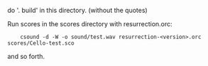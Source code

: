 do '. build' in this directory. (without the quotes)

Run scores in the scores directory with resurrection.orc:

        csound -d -W -o sound/test.wav resurrection-<version>.orc scores/Cello-test.sco

and so forth.
